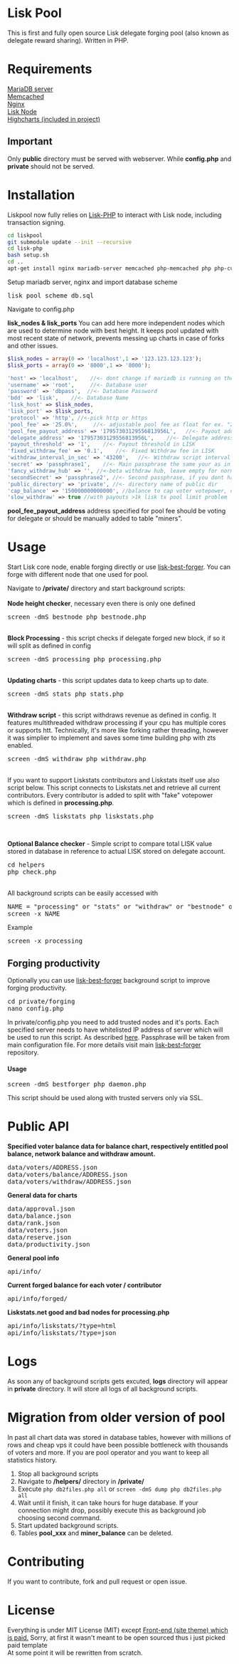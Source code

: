 # Lisk Pool
This is first and fully open source Lisk delegate forging pool (also known as delegate reward sharing). Written in PHP.

# Requirements
<a href="https://mariadb.org" target="_blank">MariaDB server</a><br>
<a href="https://memcached.org" target="_blank">Memcached</a><br>
<a href="http://nginx.org" target="_blank">Nginx</a><br>
<a href="https://lisk.io/documentation" target="_blank">Lisk Node</a><br>
<a href="http://www.highcharts.com" target="_blank">Highcharts (included in project)</a><br>

## Important
Only <b>public</b> directory must be served with webserver. While <b>config.php</b> and <b>private</b> should not be served.
 
# Installation
Liskpool now fully relies on [Lisk-PHP](https://github.com/karek314/lisk-php) to interact with Lisk node, including transaction signing.
```sh
cd liskpool
git submodule update --init --recursive
cd lisk-php
bash setup.sh
cd ..
apt-get install nginx mariadb-server memcached php-memcached php php-curl
```
Setup mariadb server, nginx and import database scheme <pre>lisk_pool_scheme_db.sql</pre>

Navigate to config.php

<b>lisk_nodes & lisk_ports</b>
You can add here more independent nodes which are used to determine node with best height. It keeps pool updated with most recent state of network, prevents messing up charts in case of forks and other issues.

```php
$lisk_nodes = array(0 => 'localhost',1 => '123.123.123.123');
$lisk_ports = array(0 => '8000',1 => '8000');

'host' => 'localhost',    //<- dont change if mariadb is running on the same machine
'username' => 'root',     //<- Database user
'password' => 'dbpass',  //<- Database Password
'bdd' => 'lisk',    //<- Database Name
'lisk_host' => $lisk_nodes,
'lisk_port' => $lisk_ports,
'protocol' => 'http', //<-pick http or https
'pool_fee' => '25.0%',     //<- adjustable pool fee as float for ex. "25.0%"
'pool_fee_payout_address' => '17957303129556813956L',   //<- Payout address if fee > 0.0
'delegate_address' => '17957303129556813956L',    //<- Delegate address - must be valid forging delegate address
'payout_threshold' => '1',    //<- Payout threshold in LISK
'fixed_withdraw_fee' => '0.1',    //<- Fixed Withdraw fee in LISK
'withdraw_interval_in_sec' => '43200',   //<- Withdraw script interval represented in seconds
'secret' => 'passphrase1',    //<- Main passphrase the same your as in your forging delegate
'fancy_withdraw_hub' => '', //<-beta withdraw hub, leave empty for normal withdraws
'secondSecret' => 'passphrase2', //<- Second passphrase, if you dont have one leave it empty ex. ""
'public_directory' => 'private', //<- directory name of public dir
'cap_balance' => '150000000000000', //balance to cap voter votepower, default - anything over 1.5m LSK will be reduced to 1.5m
'slow_withdraw' => true //with payouts >1k lisk tx pool limit problem
```
<b>pool_fee_payout_address</b> address specified for pool fee should be voting for delegate or should be manually added to table "miners".

# Usage
Start Lisk core node, enable forging directly or use [lisk-best-forger](https://github.com/karek314/lisk-best-forger). You can forge with different node that one used for pool.

Navigate to <b>/private/</b> directory and start background scripts:<br>
<br><b>Node height checker</b>, necessary even there is only one defined
<pre>screen -dmS bestnode php bestnode.php</pre>
<br><b>Block Processing</b> - this script checks if delegate forged new block, if so it will split as defined in config
<pre>screen -dmS processing php processing.php</pre>
<br><b>Updating charts</b> - this script updates data to keep charts up to date.
<pre>screen -dmS stats php stats.php</pre>
<br><b>Withdraw script</b> - this script withdraws revenue as defined in config. It features multithreaded withdraw processing if your cpu has multiple cores or supports htt. Technically, it's more like forking rather threading, however it was simplier to implement and saves some time building php with zts enabled.
<pre>screen -dmS withdraw php withdraw.php</pre>
<br>If you want to support Liskstats contributors and Liskstats itself use also script below. This script connects to Liskstats.net and retrieve all current contributors. Every contributor is added to split with "fake" votepower which is defined in <b>processing.php</b>.
<pre>screen -dmS liskstats php liskstats.php</pre>
<br>

<b>Optional Balance checker</b> - Simple script to compare total LISK value stored in database in reference to actual LISK stored on delegate account.
<pre>cd helpers
php check.php</pre>

<br>
All background scripts can be easily accessed with
<pre>
NAME = "processing" or "stats" or "withdraw" or "bestnode" or "liskstats"
screen -x NAME
</pre>
Example
<pre>
screen -x processing
</pre>

## Forging productivity
Optionally you can use [lisk-best-forger](https://github.com/karek314/lisk-best-forger) background script to improve forging productivity.
<pre>
cd private/forging
nano config.php
</pre>
In private/config.php you need to add trusted nodes and it's ports. Each specified server needs to have whitelisted IP address of server which will be used to run this script. As described [here](https://docs.lisk.io/).
Passphrase will be taken from main configuration file. For more details visit main [lisk-best-forger](https://github.com/karek314/lisk-best-forger) repository.

#### Usage
<pre>
screen -dmS bestforger php daemon.php
</pre>
This script should be used along with trusted servers only via SSL.

# Public API
<b>Specified voter balance data for balance chart, respectively entitled pool balance, network balance and withdraw amount.</b>
<pre>
data/voters/ADDRESS.json
data/voters/balance/ADDRESS.json
data/voters/withdraw/ADDRESS.json
</pre>
<b>General data for charts</b>
<pre>
data/approval.json
data/balance.json
data/rank.json
data/voters.json
data/reserve.json
data/productivity.json
</pre>
<b>General pool info</b>
<pre>
api/info/
</pre>
<b>Current forged balance for each voter / contributor</b>
<pre>
api/info/forged/
</pre>
<b>Liskstats.net good and bad nodes for processing.php</b>
<pre>
api/info/liskstats/?type=html
api/info/liskstats/?type=json
</pre>

# Logs
As soon any of background scripts gets excuted, <b>logs</b> directory will appear in <b>private</b> directory. It will store all logs of all background scripts.

# Migration from older version of pool
In past all chart data was stored in database tables, however with millions of rows and cheap vps it could have been possible bottleneck with thousands of voters and more. If you are pool operator and you want to keep all statistics history.
1. Stop all background scripts
2. Navigate to <b>/helpers/</b> directory in <b>/private/</b>
3. Execute ```php db2files.php all``` or ```screen -dmS dump php db2files.php all```
4. Wait until it finish, it can take hours for huge database. If your connection might drop, possibly execute this as background job choosing second command.
5. Start updated background scripts.
6. Tables <b>pool_xxx</b> and <b>miner_balance</b> can be deleted.

# Contributing
If you want to contribute, fork and pull request or open issue.

# License
Everything is under MIT License (MIT) except [Front-end (site theme) which is paid.](http://themes.3rdwavemedia.com/website-templates/responsive-bootstrap-theme-web-development-agencies-devstudio/) Sorry, at first it wasn't meant to be open sourced thus i just picked paid template <br> At some point it will be rewritten from scratch.
